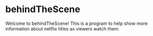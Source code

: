 # behindTheScene
 Welcome to behindTheScene! This is a program to help show more information about netflix titles as viewers watch them.
